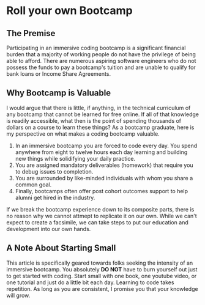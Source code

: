 # Roll your own Bootcamp

## The Premise
Participating in an immersive coding bootcamp is a significant financial burden that a majority of working people do not have the privilege of being able to afford. There are numerous aspiring software engineers who do not possess the funds to pay a bootcamp's tuition and are unable to qualify for bank loans or Income Share Agreements. 

## Why Bootcamp is Valuable
I would argue that there is little, if anything, in the technical curriculum of any bootcamp that cannot be learned for free online. If all of that knowledge is readily accessible, what then is the point of spending thousands of dollars on a course to learn these things? As a bootcamp graduate, here is my perspective on what makes a coding bootcamp valuable.

1. In an immersive bootcamp you are forced to code every day. You spend anywhere from eight to twelve hours each day learning and building new things while solidifying your daily practice. 
2. You are assigned mandatory deliverables (homework) that require you to debug issues to completion. 
3. You are surrounded by like-minded individuals with whom you share a common goal. 
4. Finally, bootcamps often offer post cohort outcomes support to help alumni get hired in the industry.

If we break the bootcamp experience down to its composite parts, there is no reason why we cannot attmept to replicate it on our own. While we can't expect to create a facsimile, we can take steps to put our education and development into our own hands. 

## A Note About Starting Small
This article is specifically geared towards folks seeking the intensity of an immersive bootcamp. You absolutely __DO NOT__ have to burn yourself out just to get started with coding. Start small with one book, one youtube video, or one tutorial and just do a little bit each day. Learning to code takes repetition. As long as you are consistent, I promise you that your knowledge will grow. 